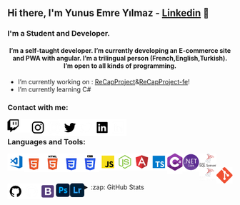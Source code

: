 ## Hi there, I'm Yunus Emre Yılmaz - [Linkedin] 👋 


### I'm a Student and Developer.


<h4 align="center">I’m a self-taught developer. I’m currently developing an E-commerce site and PWA with angular. I’m a trilingual person (French,English,Turkish). I’m open to all kinds of programming.</h3>

-  I’m currently working on : [ReCapProject]&[ReCapProject-fe]!
-  I’m currently learning C#

### Contact with me:

[<img align="left" alt="Twitch" width="25px" src="./img/twitch-black.png" />](https://twitch.tv/malmenk#gh-light-mode-only)
[<img align="left" alt="Twitch" width="25px" src="./img/twitch-white.png" />](https://twitch.tv/malmenk#gh-dark-mode-only)

[<img align="left" alt="Instagram" width="36px" src="./img/instagram-black.png" />](https://instagram.com/yeyilmaz99#gh-light-mode-only)
[<img align="left" alt="Instagram" width="36px" src="./img/instagram-white.png" />](https://instagram.com/yeyilmaz99#gh-dark-mode-only)

[<img align="left" alt="Twitter" width="36px" src="./img/twitter-black.png" />](https://twitter.com/yeyilmaz99#gh-light-mode-only)
[<img align="left" alt="Twitter" width="36px" src="./img/twitter-white.png" />](https://twitter.com/yeyilmaz99#gh-dark-mode-only)

[<img align="left" alt="Linkedin" width="36px" src="./img/linkedin-black.png" />](https://linkedin.com/in/yeyilmaz#gh-light-mode-only)
[<img align="left" alt="Linkedin" width="36px" src="./img/linkedin-white.png" />](https://linkedin.com/in/yeyilmaz#gh-dark-mode-only)



<br />

### Languages and Tools:

[<img align="left" alt="Visual Studio Code" width="38px" src="./img/vscode.png" />][vscode]
[<img align="left" alt="HTML5" width="42px" src="./img/htmldark.png"  />][html]
[<img align="left" alt="HTML5" width="42px" src="./img/html.png"  />][htmldark]
[<img align="left" alt="CSS" width="42px" src="./img/cssdark.png"  />][css]
[<img align="left" alt="CSS" width="42px" src="./img/css.png"  />][cssdark]
[<img align="left" alt="JavaScript" width="38px"  src="./img/js.png" />][javascript]
[<img align="left" alt="Node.js" width="38px" src="./img/nodejs.png"  />][nodejs]
[<img align="left" alt="Angular" width="38px"  src="./img/angular.png" />][angular]
[<img align="left" alt="TypeScript" width="38px"  src="./img/typescript.png" />][typescript]
[<img align="left" alt="CSharp" width="34px" src="./img/Csharp_Logo.png" />][CSharp]
[<img align="left" alt=".NetCore" width="38px"  src="./img/net-core-logo.png" />][.NetCore]
[<img align="left" alt="Microsoft Sql Server" width="38px"  src="./img/sql.png" />][MicrosoftSqlServerDark]
[<img align="left" alt="Microsoft Sql Server" width="38px"  src="./img/sqldarkmode.png" />][MicrosoftSqlServer]
[<img align="left" alt="Git" width="36px" src="./img/git.png"  />][git]
[<img align="left" alt="GitHub" width="36px" src="./img/github-white.png" />][githubdark]
[<img align="left" alt="GitHub" width="36px" src="./img/github-dark.png" />][github]
[<img align="left" alt="Bootstrap" width="36px" src="./img/bootstrap.png"  />][bootstrap]
[<img align="left" alt="Photoshop" width="32px" src="./img/photoshop.png" />][photoshop]
[<img align="left" alt="Lightroom" width="32px" src="./img/lightroom.png" />][lightroom]

<br />
<br />

---

<details>
  <summary>:zap: GitHub Stats</summary>

<p><img align="left" src="https://github-readme-stats.vercel.app/api/top-langs?username=yeyilmaz99&show_icons=true&locale=en&layout=compact" alt="yeyilmaz99" /></p>

<br />

<p>&nbsp;<img align="center" src="https://github-readme-stats.vercel.app/api?username=yeyilmaz99&show_icons=true&locale=en" alt="yeyilmaz99" /></p>



</details>





[Linkedin]: https://www.linkedin.com/in/yeyilmaz/
[twitter]: https://twitter.com/yeyilmaz99
[MicrosoftSqlServer]: https://www.microsoft.com/tr-tr/sql-server/sql-server-downloads#gh-dark-mode-only
[MicrosoftSqlServerDark]: https://www.microsoft.com/tr-tr/sql-server/sql-server-downloads#gh-light-mode-only
[twitch]: https://twitch.tv/malmenk
[instagram]: https://instagram.com/yeyilmaz99
[linkedin]: https://linkedin.com/in/yeyilmaz
[vscode]: https://code.visualstudio.com/
[html]: https://www.w3schools.com/html/#gh-dark-mode-only
[htmldark]: https://www.w3schools.com/html/#gh-light-mode-only
[css]: https://www.w3schools.com/css/#gh-dark-mode-only
[cssdark]: https://www.w3schools.com/css/#gh-light-mode-only
[javascript]: https://www.w3schools.com/js/
[nodejs]: https://nodejs.org/en/
[angular]: https://angular.io/
[typescript]: https://www.typescriptlang.org/
[git]: https://git-scm.com/
[github]: https://github.com/yeyilmaz99#gh-dark-mode-only
[githubdark]: https://github.com/yeyilmaz99#gh-light-mode-only
[ReCapProject]: https://github.com/yeyilmaz99/ReCapProject
[ReCapProject-fe]: https://github.com/yeyilmaz99/ReCapProject-fe
[bootstrap]: https://getbootstrap.com/
[photoshop]: https://www.adobe.com/tr/products/photoshop.html
[lightroom]: https://www.adobe.com/tr/products/photoshop-lightroom.html
[CSharp]: https://docs.microsoft.com/tr-tr/dotnet/csharp/
[.NetCore]: https://dotnet.microsoft.com/en-us/download


